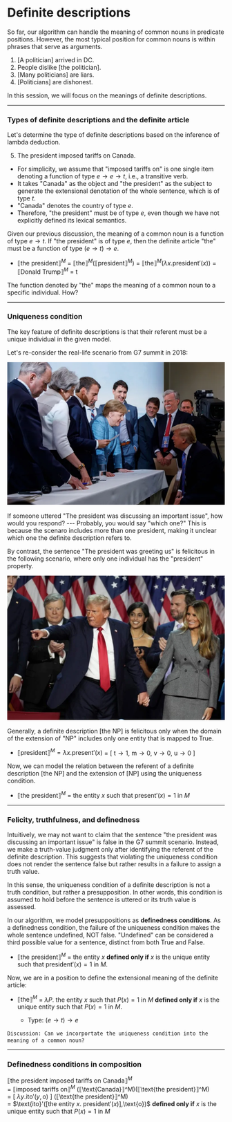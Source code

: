# Definite descriptions

So far, our algorithm can handle the meaning of common nouns in predicate positions. However, the most typical position for common nouns is within phrases that serve as arguments. 

1. [A politician] arrived in DC.
2. People dislike [the politician].
3. [Many politicians] are liars.
4. [Politicians] are dishonest.

In this session, we will focus on the meanings of definite descriptions. 

---

### Types of definite descriptions and the definite article

Let's determine the type of definite descriptions based on the inference of lambda deduction. 

5. The president imposed tariffs on Canada.

- For simplicity, we assume that "imposed tariffs on" is one single item denoting a function of type $e \rightarrow e \rightarrow t$, i.e., a transitive verb.
- It takes "Canada" as the object and "the president" as the subject to generate the extensional denotation of the whole sentence, which is of type $t$. 
- "Canada" denotes the country of type $e$.
- Therefore, "the president" must be of type $e$, even though we have not explicitly defined its lexical semantics.  

Given our previous discussion, the meaning of a common noun is a function of type $e \rightarrow t$. If "the president" is of type $e$, then the definite article "the" must be a function of type $(e \rightarrow t) \rightarrow e$.  

- $⟦\text{the president}⟧^M$ = $⟦\text{the}⟧^M (⟦\text{president}⟧^M)$ = $⟦\text{the}⟧^M (\lambda x. \text{president}'(x))$ = $⟦\text{Donald Trump}⟧^M$ = $\text{t}$

The function denoted by "the" maps the meaning of a common noun to a specific individual. How? 

---
### Uniqueness condition

The key feature of definite descriptions is that their referent must be a unique individual in the given model.  

Let's re-consider the real-life scenario from G7 summit in 2018:

![Alt Text](https://github.com/haozeli-ling/Semantic-Analysis/blob/main/model.png)

If someone uttered "The president was discussing an important issue", how would you respond? --- Probably, you would say "which one?" This is because the scenaro includes more than one president, making it unclear which one the definite description refers to. 

By contrast, the sentence "The president was greeting us" is felicitous in the following scenario, where only one individual has the "president" property. 

![Alt Text](https://github.com/haozeli-ling/Semantic-Analysis/blob/main/model_2.png)

Generally, a definite description [the NP] is felicitous only when the domain of the extension of "NP" includes only one entity that is mapped to True. 

- $⟦\text{president}⟧^M = \lambda x. \text{present}'(x)$ = [ $\text{t} \rightarrow 1$, $\text{m} \rightarrow 0$, $\text{v} \rightarrow 0$, $\text{u} \rightarrow 0$ ]

Now, we can model the relation between the referent of a definite description [the NP] and the extension of [NP] using the uniqueness condition. 

- $⟦\text{the president}⟧^M$ = the entity $x$ such that $\text{present}'(x) = 1$ in $M$ 

---
### Felicity, truthfulness, and definedness

Intuitively, we may not want to claim that the sentence "the president was discussing an important issue" is false in the G7 summit scenario. Instead, we make a truth-value judgment only after identifying the referent of the definite description. This suggests that violating the uniqueness condition does not render the sentence false but rather results in a failure to assign a truth value. 

In this sense, the uniqueness condition of a definite description is not a truth condition, but rather a presupposition. In other words, this condition is assumed to hold before the sentence is uttered or its truth value is assessed. 

In our algorithm, we model presuppositions as **definedness conditions**. As a definedness condition, the failure of the uniqueness condition makes the whole sentence undefined, NOT false. "Undefined" can be considered a third possible value for a sentence, distinct from both True and False. 

- $⟦\text{the president}⟧^M$ = the entity $x$ **defined only if** $x$ is the unique entity such that $\text{president}'(x) = 1$ in $M$. 

Now, we are in a position to define the extensional meaning of the definite article:

- $⟦\text{the}⟧^M$ = $\lambda P.$ the entity $x$ such that $P(x) = 1$ in $M$ **defined only if** $x$ is the unique entity such that $P(x) = 1$ in $M$.
  
  - Type: $(e \rightarrow t) \rightarrow e$

```
Discussion: Can we incorportate the uniqueness condition into the meaning of a common noun?
```

---
### Definedness conditions in composition 

$⟦\text{the president imposed tariffs on Canada}⟧^M$ <br>
= $⟦\text{imposed tariffs on}⟧^M$ (⟦\text{Canada}⟧^M)(⟦\text{the president}⟧^M) <br>
= [ $\lambda y. \text{ito}'(y,\text{o})$ ] (⟦\text{the president}⟧^M) <br>
= $\text{ito}'([the entity $x$. $\text{president}'(x)$],\text{o})$ **defined only if** $x$ is the unique entity such that $P(x) = 1$ in $M$
